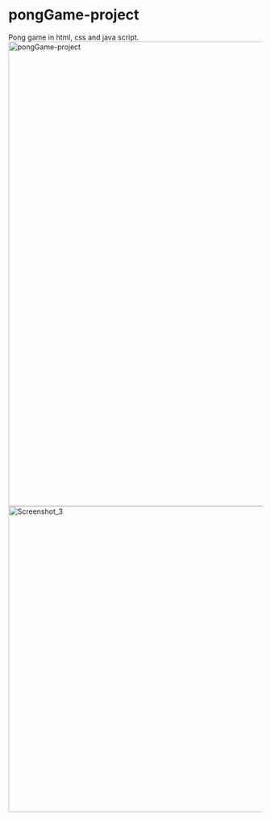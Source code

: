 # pongGame-project
Pong game in html, css and java script.
<img width="920" alt="pongGame-project" src="https://user-images.githubusercontent.com/113840044/229060313-afb51a79-9201-4563-911a-a749e95a015f.png">
<img width="606" alt="Screenshot_3" src="https://user-images.githubusercontent.com/113840044/229060372-301b0cb8-5e96-46ab-a102-ad7f5fb0ef05.png">
